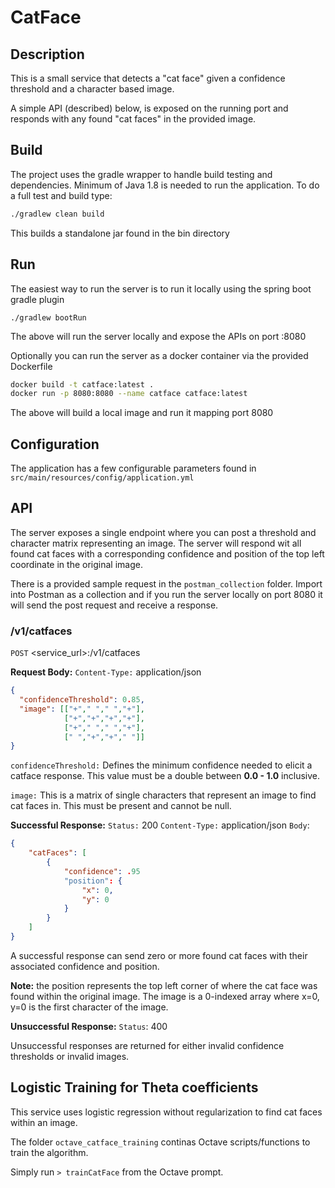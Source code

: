 # CatFace

## Description

This is a small service that detects a "cat face" given a confidence threshold and a character based image. 

A simple API (described) below, is exposed on the running port and responds with any found "cat faces" in the provided image.


## Build

The project uses the gradle wrapper to handle build testing and dependencies.  Minimum of Java 1.8 is needed to run the application.  To do a full test and build type:

```bash
./gradlew clean build
```
This builds a standalone jar found in the bin directory

## Run

The easiest way to run the server is to run it locally using the spring boot gradle plugin

```
./gradlew bootRun
```

The above will run the server locally and expose the APIs on port :8080

Optionally you can run the server as a docker container via the provided Dockerfile

```bash
docker build -t catface:latest .
docker run -p 8080:8080 --name catface catface:latest
```
The above will build a local image and run it mapping port 8080

## Configuration

The application has a few configurable parameters found in `src/main/resources/config/application.yml`

## API

The server exposes a single endpoint where you can post a threshold and character matrix representing an image.  The server will respond wit all found cat faces with a corresponding confidence and position of the top left coordinate in the original image.

There is a provided sample request in the `postman_collection` folder.  Import into Postman as a collection and if you run the server locally on port 8080 it will send the post request and receive a response.

### /v1/catfaces

`POST` <service_url>:<port>/v1/catfaces

**Request Body:** 
`Content-Type:` application/json

```json
{
  "confidenceThreshold": 0.85,
  "image": [["+"," "," ","+"],
			["+","+","+","+"],
			["+"," "," ","+"],
			[" ","+","+"," "]]
}
```

`confidenceThreshold:` Defines the minimum confidence needed to elicit a catface response.  This value must be a double between **0.0 - 1.0** inclusive.

`image:` This is a matrix of single characters that represent an image to find cat faces in.  This must be present and cannot be null.

**Successful Response:** 
`Status:` 200
`Content-Type:` application/json
`Body`:

```json
{
	"catFaces": [
		{
			"confidence": .95
			"position": {
				"x": 0,
				"y": 0
			}
		}
	]
}
```

A successful response can send zero or more found cat faces with their associated confidence and position.

**Note:** the position represents the top left corner of where the cat face was found within the original image.  The image is a 0-indexed array where x=0, y=0 is the first character of the image.

**Unsuccessful Response:**
`Status`: 400

Unsuccessful responses are returned for either invalid confidence thresholds or invalid images.



## Logistic Training for Theta coefficients

This service uses logistic regression without regularization to find cat faces within an image.

The folder `octave_catface_training` continas Octave scripts/functions to train the algorithm.

Simply run `> trainCatFace` from the Octave prompt.
